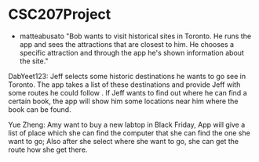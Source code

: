 # CSC207Project

- matteabusato "Bob wants to visit historical sites in Toronto. He runs the app and sees the attractions that are 
closest to him. He chooses a specific attraction and through the app he's shown information about the site."

DabYeet123: Jeff selects some historic destinations he wants to go see in Toronto. The app takes a list of these destinations and provide Jeff with some routes he could follow . If Jeff wants to find out where he can find a certain book, the app will show him some locations near him where the book can be found.


Yue Zheng: Amy want to buy a new labtop in Black Friday, App will give a list of place which she can find the computer that she can find the one she want to go; Also after she select where she want to go, she can get the route how she get there.

